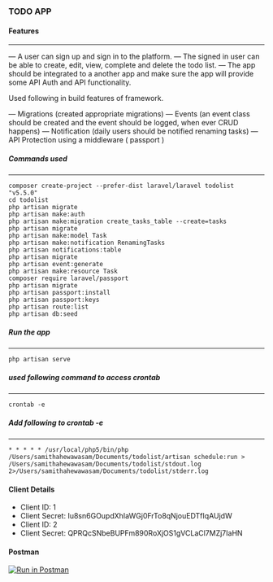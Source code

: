 ### TODO APP

#### Features
---

— A user can sign up and sign in to the platform.
— The signed in user can be able to create, edit, view, complete and
delete the todo list.
— The app should be integrated to a another app and make sure the app
will provide some API  Auth and API functionality.

Used following in build features of framework.

— Migrations (created appropriate migrations)
— Events (an event class should be created and the event should be
logged, when ever CRUD happens)
— Notification (daily users should be notified renaming tasks)
— API Protection using a middleware ( passport )

##### Commands used
---
```
composer create-project --prefer-dist laravel/laravel todolist "v5.5.0"
cd todolist
php artisan migrate
php artisan make:auth
php artisan make:migration create_tasks_table --create=tasks
php artisan migrate
php artisan make:model Task
php artisan make:notification RenamingTasks
php artisan notifications:table
php artisan migrate
php artisan event:generate
php artisan make:resource Task
composer require laravel/passport
php artisan migrate
php artisan passport:install
php artisan passport:keys
php artisan route:list
php artisan db:seed
```
##### Run the app
---
```
php artisan serve
```
##### used following command to access crontab
---
```
crontab -e
```

##### Add following to crontab -e
---
```
* * * * * /usr/local/php5/bin/php /Users/samithahewawasam/Documents/todolist/artisan schedule:run > /Users/samithahewawasam/Documents/todolist/stdout.log 2>/Users/samithahewawasam/Documents/todolist/stderr.log
```


#### Client Details
- Client ID: 1
- Client Secret: Iu8sn6GOupdXhIaWGj0FrTo8qNjouEDTfIqAUjdW
- Client ID: 2
- Client Secret: QPRQcSNbeBUPFm890RoXjOS1gVCLaCl7MZj7IaHN


#### Postman

[![Run in Postman](https://run.pstmn.io/button.svg)](https://app.getpostman.com/run-collection/2bf8e2f65290572996d8)
